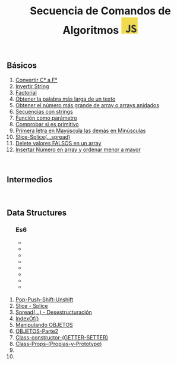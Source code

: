 <h1 align="center"> Secuencia de Comandos de Algoritmos <img src="https://raw.githubusercontent.com/devicons/devicon/master/icons/javascript/javascript-original.svg" alt="javascript" width="45" height="45"/></h1>
 &nbsp;
<div>
  <h2>Básicos</h2>
  <ol>
    <li><a href="https://github.com/gfCrova/Secuencia-Algoritmos-JS/blob/main/1-%20Basicos/01-%20Convertir-C%C2%B0-a-F%C2%B0.js">Convertir C° a F°</a></li>
    <li><a href="https://github.com/gfCrova/Secuencia-Algoritmos-JS/blob/main/1-%20Basicos/02-%20Invertir-String.js">Invertir String</a></li>
    <li><a href="https://github.com/gfCrova/Secuencia-Algoritmos-JS/blob/main/1-%20Basicos/03-%20Factorial.js">Factorial</a></li>
    <li><a href="https://github.com/gfCrova/Secuencia-Algoritmos-JS/blob/main/1-%20Basicos/04-%20Get-Palabra-Mas-Larga-deTexto.js">Obtener la palabra más larga de un texto</a></li>
    <li><a href="https://github.com/gfCrova/Secuencia-Algoritmos-JS/blob/main/1-%20Basicos/05-%20Get-Numero-masGrande-enArrayAnidado.js">Obtener el número más grande de array o arrays anidados</a></li>
    <li><a href="https://github.com/gfCrova/Secuencia-Algoritmos-JS/blob/main/1-%20Basicos/06-%20Secuencias-con-Strings.js">Secuencias con strings</a></li>
    <li><a href="https://github.com/gfCrova/Secuencia-Algoritmos-JS/blob/main/1-%20Basicos/07-%20Funci%C3%B3n-como-par%C3%A1metro.js">Función como parámetro</a></li>
    <li><a href="https://github.com/gfCrova/Secuencia-Algoritmos-JS/blob/main/1-%20Basicos/08-%20Comprobar-si-es-Primitivo.js">Comprobar si es primitivo</a></li>
    <li><a href="https://github.com/gfCrova/Secuencia-Algoritmos-JS/blob/main/1-%20Basicos/09-%20Primera-Letra-en-MAY%C3%9AS-las-dem%C3%A1s-en-MINUS.js">Primera letra en Mayúscula las demás en Minúsculas</a></li>
    <li><a href="https://github.com/gfCrova/Secuencia-Algoritmos-JS/blob/main/1-%20Basicos/10-%20Slice-Splice(...spread).js">Slice-Splice(...spread)</a></li>
    <li><a href="https://github.com/gfCrova/Secuencia-Algoritmos-JS/blob/main/1-%20Basicos/11-%20Delete-valores-FALSOS-array.js">Delete valores FALSOS en un array</a></li>
    <li><a href="https://github.com/gfCrova/Secuencia-Algoritmos-JS/blob/main/1-%20Basicos/12-%20Insertar-ordenar-num-array.js">Insertar Número en array y ordenar menor a mayor</a></li>
  </ol>
</div>
<br>

<h2>Intermedios</h2>
<!--<ol>
   <li><a href=""></a></li>
   <li><a href=""></a></li>
   <li><a href=""></a></li>
   <li><a href=""></a></li>
   <li><a href=""></a></li>
   <li><a href=""></a></li>
   <li><a href=""></a></li>
   <li><a href=""></a></li>
   <li><a href=""></a></li>
   <li><a href=""></a></li>
</ol>-->
<br>

<h2>Data Structures</h2>
<div>
<ol>
<div>
 <h3>Es6</h3>
 <ul>
  <li><a href=""></a></li>
   <li><a href=""></a></li>
   <li><a href=""></a></li>
   <li><a href=""></a></li>
   <li><a href=""></a></li>
   <li><a href=""></a></li>
   <li><a href=""></a></li>
   <li><a href=""></a></li>
 </ul>
</div>
<br>
   <li><a href="https://github.com/gfCrova/Secuencia-Algoritmos-JS/blob/main/3-%20Data%20Structures/01-%20POP%20-%20SHIFT%20-%20UNSHIFT%20-%20PUSH.js">Pop-Push-Shift-Unshift</a></li>
   <li><a href="https://github.com/gfCrova/Secuencia-Algoritmos-JS/blob/main/3-%20Data%20Structures/02%20-%20SPLICE%20-%20SLICE.js">Slice - Splice</a></li>
   <li><a href="https://github.com/gfCrova/Secuencia-Algoritmos-JS/blob/main/3-%20Data%20Structures/03-%20SPREAD%20(...)%20Desestructuracion.js">Spread(...) - Desestructuración</a></li>
   <li><a href="https://github.com/gfCrova/Secuencia-Algoritmos-JS/blob/main/3-%20Data%20Structures/04-%20indexOf%20(%20).js">IndexOf()</a></li>
   <li><a href="https://github.com/gfCrova/Secuencia-Algoritmos-JS/blob/main/3-%20Data%20Structures/05-%20Manipulando%20OBJETOS.js">Manipulando OBJETOS</a></li>
   <li><a href="https://github.com/gfCrova/Secuencia-Algoritmos-JS/blob/main/3-%20Data%20Structures/06-%20OBJETOS-Parte2.js">OBJETOS-Parte2</a></li>
   <li><a href="https://github.com/gfCrova/Secuencia-Algoritmos-JS/blob/main/3-%20Data%20Structures/07-%20Class-constructor-(GETTER-SETTER).js">Class-constructor-(GETTER-SETTER)</a></li>
   <li><a href="https://github.com/gfCrova/Secuencia-Algoritmos-JS/blob/main/3-%20Data%20Structures/08-%20Class-Props-(Propias-y-Prototype).js">Class-Props-(Propias-y-Prototype)</a></li>
   <li><a href=""></a></li>
   <li><a href=""></a></li>
</ol>
</div>
